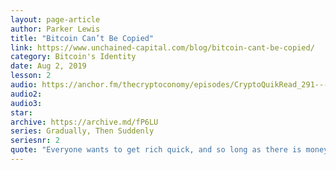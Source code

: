 ```yaml
---
layout: page-article
author: Parker Lewis
title: "Bitcoin Can’t Be Copied"
link: https://www.unchained-capital.com/blog/bitcoin-cant-be-copied/
category: Bitcoin's Identity
date: Aug 2, 2019
lesson: 2
audio: https://anchor.fm/thecryptoconomy/episodes/CryptoQuikRead_291---Bitcoin-Cant-Be-Copied-Parker-Lewis-e58g11/a-amgcud
audio2: 
audio3: 
star: 
archive: https://archive.md/fP6LU
series: Gradually, Then Suddenly
seriesnr: 2
quote: "Everyone wants to get rich quick, and so long as there is money, there will also be alchemists. Those that attempt to copy bitcoin are our modern day alchemists."
---
```

